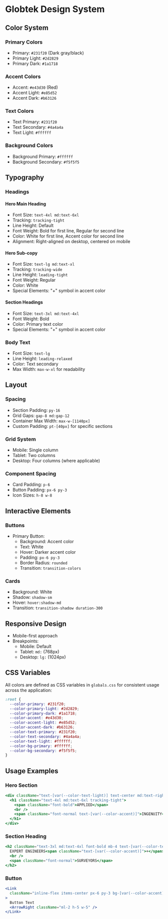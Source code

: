 # Globtek Design System

## Color System

### Primary Colors
- Primary: `#231f20` (Dark gray/black)
- Primary Light: `#2d2829`
- Primary Dark: `#1a1718`

### Accent Colors
- Accent: `#e43d30` (Red)
- Accent Light: `#e85d52`
- Accent Dark: `#b63126`

### Text Colors
- Text Primary: `#231f20`
- Text Secondary: `#4a4a4a`
- Text Light: `#ffffff`

### Background Colors
- Background Primary: `#ffffff`
- Background Secondary: `#f5f5f5`

## Typography

### Headings

#### Hero Main Heading
- Font Size: `text-4xl md:text-6xl`
- Tracking: `tracking-tight`
- Line Height: Default
- Font Weight: Bold for first line, Regular for second line
- Color: White for first line, Accent color for second line
- Alignment: Right-aligned on desktop, centered on mobile

#### Hero Sub-copy
- Font Size: `text-lg md:text-xl`
- Tracking: `tracking-wide`
- Line Height: `leading-tight`
- Font Weight: Regular
- Color: White
- Special Elements: "+" symbol in accent color

#### Section Headings
- Font Size: `text-3xl md:text-4xl`
- Font Weight: Bold
- Color: Primary text color
- Special Elements: "+" symbol in accent color

### Body Text
- Font Size: `text-lg`
- Line Height: `leading-relaxed`
- Color: Text secondary
- Max Width: `max-w-xl` for readability

## Layout

### Spacing
- Section Padding: `py-16`
- Grid Gaps: `gap-8 md:gap-12`
- Container Max Width: `max-w-[1140px]`
- Custom Padding: `pt-[40px]` for specific sections

### Grid System
- Mobile: Single column
- Tablet: Two columns
- Desktop: Four columns (where applicable)

### Component Spacing
- Card Padding: `p-6`
- Button Padding: `px-6 py-3`
- Icon Sizes: `h-8 w-8`

## Interactive Elements

### Buttons
- Primary Button:
  - Background: Accent color
  - Text: White
  - Hover: Darker accent color
  - Padding: `px-6 py-3`
  - Border Radius: `rounded`
  - Transition: `transition-colors`

### Cards
- Background: White
- Shadow: `shadow-sm`
- Hover: `hover:shadow-md`
- Transition: `transition-shadow duration-300`

## Responsive Design
- Mobile-first approach
- Breakpoints:
  - Mobile: Default
  - Tablet: `md:` (768px)
  - Desktop: `lg:` (1024px)

## CSS Variables
All colors are defined as CSS variables in `globals.css` for consistent usage across the application:

```css
:root {
  --color-primary: #231f20;
  --color-primary-light: #2d2829;
  --color-primary-dark: #1a1718;
  --color-accent: #e43d30;
  --color-accent-light: #e85d52;
  --color-accent-dark: #b63126;
  --color-text-primary: #231f20;
  --color-text-secondary: #4a4a4a;
  --color-text-light: #ffffff;
  --color-bg-primary: #ffffff;
  --color-bg-secondary: #f5f5f5;
}
```

## Usage Examples

### Hero Section
```jsx
<div className="text-[var(--color-text-light)] text-center md:text-right">
  <h1 className="text-4xl md:text-6xl tracking-tight">
    <span className="font-bold">APPLIED</span>
    <br />
    <span className="font-normal text-[var(--color-accent)]">INGENUITY</span>
  </h1>
</div>
```

### Section Heading
```jsx
<h2 className="text-3xl md:text-4xl font-bold mb-4 text-[var(--color-text-primary)]">
  EXPERT ENGINEERS<span className="text-[var(--color-accent)]">+</span>
  <br />
  <span className="font-normal">SURVEYORS</span>
</h2>
```

### Button
```jsx
<Link
  className="inline-flex items-center px-6 py-3 bg-[var(--color-accent)] text-[var(--color-text-light)] font-medium rounded hover:bg-[var(--color-accent-dark)] transition-colors"
>
  Button Text
  <ArrowRight className="ml-2 h-5 w-5" />
</Link>
``` 